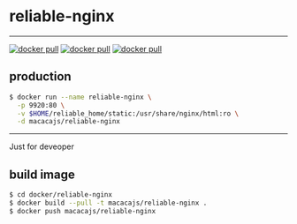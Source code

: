# reliable-nginx

---

[![docker pull][docker-pull-image]][docker-url]
[![docker pull][docker-size-image]][docker-url]
[![docker pull][docker-layers-image]][docker-url]

[docker-pull-image]: https://img.shields.io/docker/pulls/macacajs/reliable-nginx.svg?style=flat-square&logo=dockbit
[docker-size-image]: https://img.shields.io/microbadger/image-size/macacajs/reliable-nginx.svg?style=flat-square&logo=dockbit
[docker-layers-image]: https://img.shields.io/microbadger/layers/macacajs/reliable-nginx.svg?style=flat-square&logo=dockbit
[docker-url]: https://hub.docker.com/r/macacajs/reliable-nginx/

## production

```bash
$ docker run --name reliable-nginx \
  -p 9920:80 \
  -v $HOME/reliable_home/static:/usr/share/nginx/html:ro \
  -d macacajs/reliable-nginx
```

---

Just for deveoper

## build image

```bash
$ cd docker/reliable-nginx
$ docker build --pull -t macacajs/reliable-nginx .
$ docker push macacajs/reliable-nginx
```
